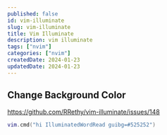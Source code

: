 ```yaml
---
published: false
id: vim-illuminate
slug: vim-illuminate
title: Vim Illuminate
description: vim illuminate
tags: ["nvim"]
categories: ["nvim"]
createdDate: 2024-01-23
updatedDate: 2024-01-23
---
```


## Change Background Color

https://github.com/RRethy/vim-illuminate/issues/148

```lua
vim.cmd("hi IlluminatedWordRead guibg=#525252")
```
